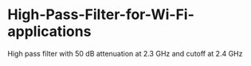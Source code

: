 # High-Pass-Filter-for-Wi-Fi-applications
High pass filter with 50 dB attenuation at 2.3 GHz and cutoff at 2.4 GHz
